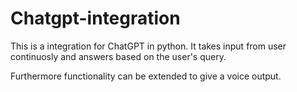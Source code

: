 # Chatgpt-integration

This is a integration for ChatGPT in python. It takes input from user continuosly and answers based on the user's query. 

Furthermore functionality can be extended to give a voice output.
